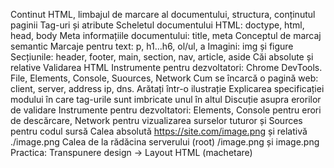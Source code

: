 Continut
HTML, limbajul de marcare al documentului, structura, conținutul paginii
Tag-uri și atribute
Scheletul documentului HTML: doctype, html, head, body
Meta informațiile documentului: title, meta
Conceptul de marcaj semantic
Marcaje pentru text: p, h1...h6, ol/ul, a
Imagini: img și figure
Secțiunile: header, footer, main, section, nav, article, aside
Căi absolute și relative
Validarea HTML
Instrumente pentru dezvoltatori: Chrome DevTools. File, Elements, Console, Suources, Network
Cum se încarcă o pagină web: client, server, address ip, dns. Arătați într-o ilustrație
Explicarea specificației modului în care tag-urile sunt imbricate unul în altul
Discuție asupra erorilor de validare
Instrumente pentru dezvoltatori: Elements, Console pentru erori de descărcare, Network pentru vizualizarea surselor tuturor și Sources pentru codul sursă
Calea absolută https://site.com/image.png și relativă ./image.png Calea de la rădăcina serverului (root) /image.png și image.png
Practica: Transpunere design -> Layout HTML (machetare)

